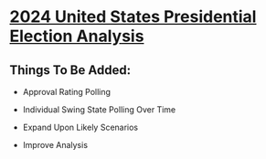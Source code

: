 # [**2024 United States Presidential Election Analysis**](https://calisakuraium0401.github.io/2024-United-States-Presidential-Election-Model.github.io/)
## Things To Be Added: 

-   Approval Rating Polling

-   Individual Swing State Polling Over Time

-   Expand Upon Likely Scenarios

-   Improve Analysis